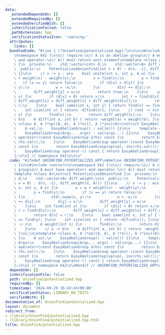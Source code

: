 ```yaml
---
data:
  _extendedDependsOn: []
  _extendedRequiredBy: []
  _extendedVerifiedWith: []
  _isVerificationFailed: false
  _pathExtension: hpp
  _verificationStatusIcon: ':warning:'
  attributes:
    links: []
  bundledCode: "#line 1 \"UnionFind/potentialized.hpp\"\n\n\n\n#include <vector>\n\
    \nnamespace kk2 {\n\n// require:\n// A is an abelian group\n// A must have operator+\
    \ and operator-\n// A() must return unit element\ntemplate <class A>\nstruct PotentializedUnionfind\
    \ {\n  private:\n    std::vector<int> d;\n    std::vector<A> diff_weight;\n\n\
    \  public:\n    PotentializedUnionfind(int n = 0) : d(n, -1), diff_weight(n, A())\
    \ {}\n\n    // x -> y : w\n    bool unite(int x, int y, A w) {\n        w = w\
    \ + weight(x) - weight(y);\n        x = find(x);\n        y = find(y);\n     \
    \   if (x == y) return false;\n        if (d[x] > d[y]) {\n            std::swap(x,\
    \ y);\n            w = -w;\n        }\n        d[x] += d[y];\n        d[y] = x;\n\
    \        diff_weight[y] = w;\n        return true;\n    }\n\n    int find(int\
    \ x) {\n        if (d[x] < 0) return x;\n        int r = find(d[x]);\n       \
    \ diff_weight[x] = diff_weight[x] + diff_weight[d[x]];\n        return d[x] =\
    \ r;\n    }\n\n    bool same(int x, int y) { return find(x) == find(y); }\n\n\
    \    int size(int x) { return -d[find(x)]; }\n\n    // root -> x\n    A weight(int\
    \ x) {\n        find(x);\n        return diff_weight[x];\n    }\n\n    // a ->\
    \ b\n    A diff(int a, int b) { return -weight(a) + weight(b); }\n};\n\ntemplate\
    \ <class A, A (*op)(A, A), A (*e)(), A (*inv)(A)>\nstruct EasyAbelianGroup {\n\
    \    A val;\n    EasyAbelianGroup() : val(e()) {}\n\n    template <class... Args>\n\
    \    EasyAbelianGroup(Args... args) : val(args...) {}\n\n    EasyAbelianGroup\
    \ operator+(const EasyAbelianGroup &rhs) const {\n        return EasyAbelianGroup(op(val,\
    \ rhs.val));\n    }\n\n    EasyAbelianGroup operator-(const EasyAbelianGroup &rhs)\
    \ const {\n        return EasyAbelianGroup(op(val, inv(rhs.val)));\n    }\n\n\
    \    EasyAbelianGroup operator-() const { return EasyAbelianGroup(inv(val)); }\n\
    };\n\n} // namespace kk2\n\n\n"
  code: "#ifndef UNIONFIND_POTENTIALIZED_HPP\n#define UNIONFIND_POTENTIALIZED_HPP\
    \ 1\n\n#include <vector>\n\nnamespace kk2 {\n\n// require:\n// A is an abelian\
    \ group\n// A must have operator+ and operator-\n// A() must return unit element\n\
    template <class A>\nstruct PotentializedUnionfind {\n  private:\n    std::vector<int>\
    \ d;\n    std::vector<A> diff_weight;\n\n  public:\n    PotentializedUnionfind(int\
    \ n = 0) : d(n, -1), diff_weight(n, A()) {}\n\n    // x -> y : w\n    bool unite(int\
    \ x, int y, A w) {\n        w = w + weight(x) - weight(y);\n        x = find(x);\n\
    \        y = find(y);\n        if (x == y) return false;\n        if (d[x] > d[y])\
    \ {\n            std::swap(x, y);\n            w = -w;\n        }\n        d[x]\
    \ += d[y];\n        d[y] = x;\n        diff_weight[y] = w;\n        return true;\n\
    \    }\n\n    int find(int x) {\n        if (d[x] < 0) return x;\n        int\
    \ r = find(d[x]);\n        diff_weight[x] = diff_weight[x] + diff_weight[d[x]];\n\
    \        return d[x] = r;\n    }\n\n    bool same(int x, int y) { return find(x)\
    \ == find(y); }\n\n    int size(int x) { return -d[find(x)]; }\n\n    // root\
    \ -> x\n    A weight(int x) {\n        find(x);\n        return diff_weight[x];\n\
    \    }\n\n    // a -> b\n    A diff(int a, int b) { return -weight(a) + weight(b);\
    \ }\n};\n\ntemplate <class A, A (*op)(A, A), A (*e)(), A (*inv)(A)>\nstruct EasyAbelianGroup\
    \ {\n    A val;\n    EasyAbelianGroup() : val(e()) {}\n\n    template <class...\
    \ Args>\n    EasyAbelianGroup(Args... args) : val(args...) {}\n\n    EasyAbelianGroup\
    \ operator+(const EasyAbelianGroup &rhs) const {\n        return EasyAbelianGroup(op(val,\
    \ rhs.val));\n    }\n\n    EasyAbelianGroup operator-(const EasyAbelianGroup &rhs)\
    \ const {\n        return EasyAbelianGroup(op(val, inv(rhs.val)));\n    }\n\n\
    \    EasyAbelianGroup operator-() const { return EasyAbelianGroup(inv(val)); }\n\
    };\n\n} // namespace kk2\n\n#endif // UNIONFIND_POTENTIALIZED_HPP\n"
  dependsOn: []
  isVerificationFile: false
  path: UnionFind/potentialized.hpp
  requiredBy: []
  timestamp: '2024-09-29 16:43:43+09:00'
  verificationStatus: LIBRARY_NO_TESTS
  verifiedWith: []
documentation_of: UnionFind/potentialized.hpp
layout: document
redirect_from:
- /library/UnionFind/potentialized.hpp
- /library/UnionFind/potentialized.hpp.html
title: UnionFind/potentialized.hpp
---
```

